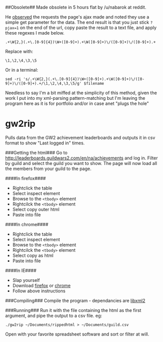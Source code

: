 ##Obsolete##
Made obsolete in 5 hours flat by /u/nabarok at reddit.

He [observed](http://www.reddit.com/r/Guildwars2/comments/1ko24h/i_wrote_a_program_that_gives_you_a_last_online/cbr0lzp) the requests the page's ajax made and noted they use a simple get parameter for the data. The end result is that you just stick `?pjax=1` on the end of the url, copy paste the result to a text file, and apply these regexes I made below.

    .+\W{2,}(.+\.[0-9]{4})\W+([0-9]+).+\W([0-9]+)\/([0-9]+)\/([0-9]+).+

Replace with:

    \1,\2,\4,\3,\5

Or in a terminal:

    sed -ri 's/.+\W{2,}(.+\.[0-9]{4})\W+([0-9]+).+\W([0-9]+)\/([0-9]+)\/([0-9]+).+/\1,\2,\4,\3,\5/g' $filename

Needless to say I'm a bit miffed at the simplicity of this method, given the work I put into my xml-parsing pattern-matching but I'm leaving the program here as it is for portfolio and/or in case anet "plugs the hole"

gw2rip
======
Pulls data from the GW2 achievement leaderboards and outputs it in csv format to show "Last logged in" times.

###Getting the html###
Go to http://leaderboards.guildwars2.com/en/na/achievements and log in. Filter by guild and select the guild you want to show. The page will now load all the members from your guild to the page.

####In firefox####
* Rightclick the table
* Select inspect element
* Browse to the `<tbody>` element
* Rightcilck the `<tbody>` element
* Select copy outer html
* Paste into file

####In chrome####
* Rightclick the table
* Select inspect element
* Browse to the `<tbody>` element
* Rightcilck the `<tbody>` element
* Select copy as html
* Paste into file

####In IE####
* Slap yourself
* Download [firefox](http://www.mozilla.org/firefox) or [chrome](http://www.google.com/chrome)
* Follow above instructions


###Compiling###
Compile the program - dependancies are [libxml2](http://www.xmlsoft.org/)

###Running###
Run it with the file containing the html as the first argument, and pipe the output to a csv file. eg:

    ./gw2rip ~/Documents/rippedhtml > ~/Documents/guild.csv

Open with your favorite spreadsheet software and sort or filter at will.
